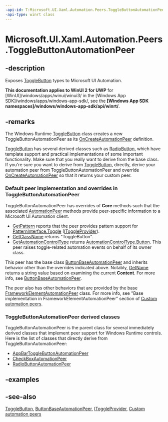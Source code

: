 ```yaml
---
-api-id: T:Microsoft.UI.Xaml.Automation.Peers.ToggleButtonAutomationPeer
-api-type: winrt class
---
```


<!-- Class syntax.
public class ToggleButtonAutomationPeer : Windows.UI.Xaml.Automation.Peers.ButtonBaseAutomationPeer, Windows.UI.Xaml.Automation.Peers.IToggleButtonAutomationPeer, Windows.UI.Xaml.Automation.Provider.IToggleProvider
-->

# Microsoft.UI.Xaml.Automation.Peers.ToggleButtonAutomationPeer

## -description
Exposes [ToggleButton](../microsoft.ui.xaml.controls.primitives/togglebutton.md) types to Microsoft UI Automation.

**This documentation applies to WinUI 2 for UWP** for [WinUI]/windows/apps/winui/winui3/ in the [Windows App SDK]/windows/apps/windows-app-sdk/, see the **[Windows App SDK namespaces]/windows/windows-app-sdk/api/winrt/**.

## -remarks
The Windows Runtime  [ToggleButton](../microsoft.ui.xaml.controls.primitives/togglebutton.md) class creates a new ToggleButtonAutomationPeer as its [OnCreateAutomationPeer](../microsoft.ui.xaml/uielement_oncreateautomationpeer_1478162674.md) definition.

[ToggleButton](../microsoft.ui.xaml.controls.primitives/togglebutton.md) has several derived classes such as [RadioButton](../microsoft.ui.xaml.controls/radiobutton.md), which have template support and practical implementations of some important functionality. Make sure that you really want to derive from the base class. If you're sure you want to derive from [ToggleButton](../microsoft.ui.xaml.controls.primitives/togglebutton.md), directly, derive your automation peer from ToggleButtonAutomationPeer and override [OnCreateAutomationPeer](../microsoft.ui.xaml/uielement_oncreateautomationpeer_1478162674.md) so that it returns your custom peer.

### Default peer implementation and overrides in **ToggleButtonAutomationPeer**

ToggleButtonAutomationPeer has overrides of **Core** methods such that the associated [AutomationPeer](automationpeer.md) methods provide peer-specific information to a Microsoft UI Automation client.

+ [GetPattern](automationpeer_getpattern_1700082720.md) reports that the peer provides pattern support for [PatternInterface.Toggle](patterninterface.md) ([IToggleProvider](../microsoft.ui.xaml.automation.provider/itoggleprovider.md)).
+ [GetClassName](automationpeer_getclassname_614238974.md) returns "ToggleButton".
+ [GetAutomationControlType](automationpeer_getautomationcontroltype_1156384152.md) returns [AutomationControlType.Button](automationcontroltype.md).
This peer raises toggle-related automation events on behalf of its owner class.

This peer has the base class [ButtonBaseAutomationPeer](buttonbaseautomationpeer.md) and inherits behavior other than the overrides indicated above. Notably, [GetName](automationpeer_getname_1386609741.md) returns a string value based on examining the current **Content**. For more info, see [ButtonBaseAutomationPeer](buttonbaseautomationpeer.md).

The peer also has other behaviors that are provided by the base [FrameworkElementAutomationPeer](frameworkelementautomationpeer.md) class. For more info, see "Base implementation in FrameworkElementAutomationPeer" section of [Custom automation peers](/windows/uwp/accessibility/custom-automation-peers).

### **ToggleButtonAutomationPeer** derived classes

ToggleButtonAutomationPeer is the parent class for several immediately derived classes that implement peer support for Windows Runtime controls. Here is the list of classes that directly derive from ToggleButtonAutomationPeer:

+ [AppBarToggleButtonAutomationPeer](appbartogglebuttonautomationpeer.md)
+ [CheckBoxAutomationPeer](checkboxautomationpeer.md)
+ [RadioButtonAutomationPeer](radiobuttonautomationpeer.md)


## -examples

## -see-also
[ToggleButton](../microsoft.ui.xaml.controls.primitives/togglebutton.md), [ButtonBaseAutomationPeer](buttonbaseautomationpeer.md), [IToggleProvider](../microsoft.ui.xaml.automation.provider/itoggleprovider.md), [Custom automation peers](/windows/uwp/accessibility/custom-automation-peers)
